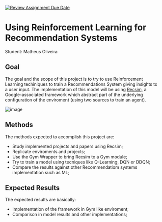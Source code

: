 [![Review Assignment Due Date](https://classroom.github.com/assets/deadline-readme-button-24ddc0f5d75046c5622901739e7c5dd533143b0c8e959d652212380cedb1ea36.svg)](https://classroom.github.com/a/7Wj0oCgF)

# Using Reinforcement Learning for Recommendation Systems

Student: Matheus Oliveira

## Goal
The goal and the scope of this project is to try to use Reinforcement Learning techiniques to train a Recommendations System giving insights to a user input. The implementation of this model will be using [Recsim](https://github.com/google-research/recsim), a Google-associated framework which abstract part of the underlying configuration of the enviroment (using two sources to train an agent).

![image](https://github.com/insper-classroom/project-02-matheus-1618/assets/71362534/9832821a-f53b-489a-a082-e37d05a11172)

## Methods
The methods expected to accomplish this project are:
* Study implemented projects and papers using Recsim;
* Replicate enviroments and projects;
* Use the Gym Wrapper to bring Recsim to a Gym module;
* Try to train a model using tecniques like Q-Learning, DQN or DDQN;
* Compare the results against other Recommendatiom systems implementation such as ML;

## Expected Results 
The expected results are basically:
* Implementation of the framework in Gym like enviroment;
* Comparison in model results and other implementations;
